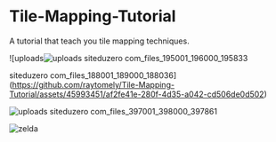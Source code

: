 # Tile-Mapping-Tutorial
A tutorial that teach you tile mapping techniques.



![uploads![uploads siteduzero com_files_195001_196000_195833](https://github.com/raytomely/Tile-Mapping-Tutorial/assets/45993451/1de1d0d7-227e-46b4-bd14-cba4faffc793)


 siteduzero com_files_188001_189000_188036](https://github.com/raytomely/Tile-Mapping-Tutorial/assets/45993451/af2fe41e-280f-4d35-a042-cd506de0d502)


![uploads siteduzero com_files_397001_398000_397861](https://github.com/raytomely/Tile-Mapping-Tutorial/assets/45993451/8692f770-e713-4828-9177-ae3439b92eb1)


![zelda](https://github.com/raytomely/Tile-Mapping-Tutorial/assets/45993451/f5cc85ca-c6d7-48e8-bde5-d3ce9c3d3de9)
